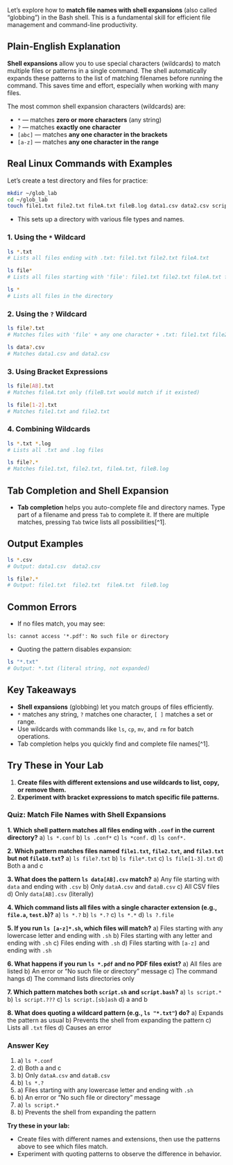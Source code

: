 Let’s explore how to **match file names with shell expansions** (also called “globbing”) in the Bash shell. This is a fundamental skill for efficient file management and command-line productivity.

## Plain-English Explanation

**Shell expansions** allow you to use special characters (wildcards) to match multiple files or patterns in a single command. The shell automatically expands these patterns to the list of matching filenames before running the command. This saves time and effort, especially when working with many files.

The most common shell expansion characters (wildcards) are:

- `*` — matches **zero or more characters** (any string)
- `?` — matches **exactly one character**
- `[abc]` — matches **any one character in the brackets**
- `[a-z]` — matches **any one character in the range**


## Real Linux Commands with Examples

Let’s create a test directory and files for practice:

```bash
mkdir ~/glob_lab
cd ~/glob_lab
touch file1.txt file2.txt fileA.txt fileB.log data1.csv data2.csv script.sh
```

- This sets up a directory with various file types and names.


### 1. **Using the `*` Wildcard**

```bash
ls *.txt
# Lists all files ending with .txt: file1.txt file2.txt fileA.txt

ls file*
# Lists all files starting with 'file': file1.txt file2.txt fileA.txt fileB.log

ls *
# Lists all files in the directory
```


### 2. **Using the `?` Wildcard**

```bash
ls file?.txt
# Matches files with 'file' + any one character + .txt: file1.txt file2.txt fileA.txt

ls data?.csv
# Matches data1.csv and data2.csv
```


### 3. **Using Bracket Expressions**

```bash
ls file[AB].txt
# Matches fileA.txt only (fileB.txt would match if it existed)

ls file[1-2].txt
# Matches file1.txt and file2.txt
```


### 4. **Combining Wildcards**

```bash
ls *.txt *.log
# Lists all .txt and .log files

ls file?.*
# Matches file1.txt, file2.txt, fileA.txt, fileB.log
```


## Tab Completion and Shell Expansion

- **Tab completion** helps you auto-complete file and directory names.
Type part of a filename and press `Tab` to complete it.
If there are multiple matches, pressing `Tab` twice lists all possibilities[^1].


## Output Examples

```bash
ls *.csv
# Output: data1.csv  data2.csv

ls file?.*
# Output: file1.txt  file2.txt  fileA.txt  fileB.log
```


## Common Errors

- If no files match, you may see:

```
ls: cannot access '*.pdf': No such file or directory
```

- Quoting the pattern disables expansion:

```bash
ls "*.txt"
# Output: *.txt (literal string, not expanded)
```


## Key Takeaways

- **Shell expansions** (globbing) let you match groups of files efficiently.
- `*` matches any string, `?` matches one character, `[ ]` matches a set or range.
- Use wildcards with commands like `ls`, `cp`, `mv`, and `rm` for batch operations.
- Tab completion helps you quickly find and complete file names[^1].


## Try These in Your Lab

1. **Create files with different extensions and use wildcards to list, copy, or remove them.**
2. **Experiment with bracket expressions to match specific file patterns.**



### Quiz: Match File Names with Shell Expansions

**1. Which shell pattern matches all files ending with `.conf` in the current directory?**
a) `ls *.conf`
b) `ls .conf*`
c) `ls *conf.`
d) `ls conf*.`

**2. Which pattern matches files named `file1.txt`, `file2.txt`, and `file3.txt` but not `file10.txt`?**
a) `ls file?.txt`
b) `ls file*.txt`
c) `ls file[1-3].txt`
d) Both a and c

**3. What does the pattern `ls data[AB].csv` match?**
a) Any file starting with `data` and ending with `.csv`
b) Only `dataA.csv` and `dataB.csv`
c) All CSV files
d) Only `data[AB].csv` (literally)

**4. Which command lists all files with a single character extension (e.g., `file.a`, `test.b`)?**
a) `ls *.?`
b) `ls *.?`
c) `ls *.*`
d) `ls ?.file`

**5. If you run `ls [a-z]*.sh`, which files will match?**
a) Files starting with any lowercase letter and ending with `.sh`
b) Files starting with any letter and ending with `.sh`
c) Files ending with `.sh`
d) Files starting with `[a-z]` and ending with `.sh`

**6. What happens if you run `ls *.pdf` and no PDF files exist?**
a) All files are listed
b) An error or “No such file or directory” message
c) The command hangs
d) The command lists directories only

**7. Which pattern matches both `script.sh` and `script.bash`?**
a) `ls script.*`
b) `ls script.???`
c) `ls script.[sb]ash`
d) a and b

**8. What does quoting a wildcard pattern (e.g., `ls "*.txt"`) do?**
a) Expands the pattern as usual
b) Prevents the shell from expanding the pattern
c) Lists all `.txt` files
d) Causes an error

### Answer Key

1. a) `ls *.conf`
2. d) Both a and c
3. b) Only `dataA.csv` and `dataB.csv`
4. b) `ls *.?`
5. a) Files starting with any lowercase letter and ending with `.sh`
6. b) An error or “No such file or directory” message
7. a) `ls script.*`
8. b) Prevents the shell from expanding the pattern

**Try these in your lab:**

- Create files with different names and extensions, then use the patterns above to see which files match.
- Experiment with quoting patterns to observe the difference in behavior.